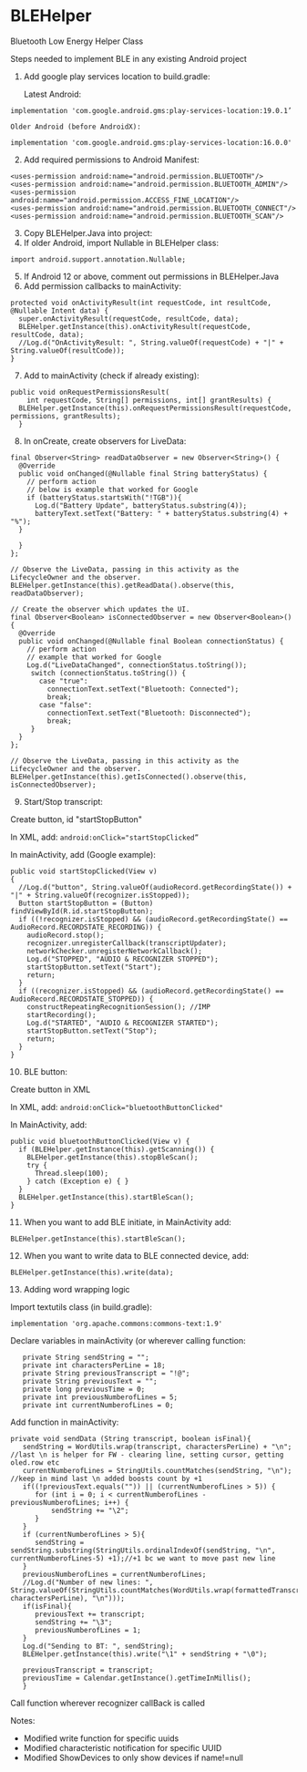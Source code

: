 # BLEHelper
Bluetooth Low Energy Helper Class

Steps needed to implement BLE in any existing Android project

1. Add google play services location to build.gradle:
   
    Latest Android:

  ```implementation 'com.google.android.gms:play-services-location:19.0.1’```

    Older Android (before AndroidX):
  
```implementation 'com.google.android.gms:play-services-location:16.0.0'```

2. Add required permissions to Android Manifest:

```
<uses-permission android:name="android.permission.BLUETOOTH"/>
<uses-permission android:name="android.permission.BLUETOOTH_ADMIN"/>
<uses-permission android:name="android.permission.ACCESS_FINE_LOCATION"/>
<uses-permission android:name="android.permission.BLUETOOTH_CONNECT"/>
<uses-permission android:name="android.permission.BLUETOOTH_SCAN"/>
```
  
3. Copy BLEHelper.Java into project:
4. If older Android, import Nullable in BLEHelper class:

```import android.support.annotation.Nullable;```

5. If Android 12 or above, comment out permissions in BLEHelper.Java
6. Add permission callbacks to mainActivity:

``` @Override
protected void onActivityResult(int requestCode, int resultCode, @Nullable Intent data) {
  super.onActivityResult(requestCode, resultCode, data);
  BLEHelper.getInstance(this).onActivityResult(requestCode, resultCode, data);
  //Log.d("OnActivityResult: ", String.valueOf(requestCode) + "|" + String.valueOf(resultCode));
}
```

7. Add to mainActivity (check if already existing):

``` 7. @Override
public void onRequestPermissionsResult(
    int requestCode, String[] permissions, int[] grantResults) {
  BLEHelper.getInstance(this).onRequestPermissionsResult(requestCode, permissions, grantResults);
  }
  ```
  
8. In onCreate, create observers for LiveData:

``` // Create the observer which updates the UI.
final Observer<String> readDataObserver = new Observer<String>() {
  @Override
  public void onChanged(@Nullable final String batteryStatus) {
    // perform action
    // below is example that worked for Google
    if (batteryStatus.startsWith("!TGB")){
      Log.d("Battery Update", batteryStatus.substring(4));
      batteryText.setText("Battery: " + batteryStatus.substring(4) + "%");
  }
    
  }
};

// Observe the LiveData, passing in this activity as the LifecycleOwner and the observer.
BLEHelper.getInstance(this).getReadData().observe(this, readDataObserver);

// Create the observer which updates the UI.
final Observer<Boolean> isConnectedObserver = new Observer<Boolean>() {
  @Override
  public void onChanged(@Nullable final Boolean connectionStatus) {
    // perform action
    // example that worked for Google
    Log.d("LiveDataChanged", connectionStatus.toString());
     switch (connectionStatus.toString()) {
       case "true":
         connectionText.setText("Bluetooth: Connected");
         break;
       case "false":
         connectionText.setText("Bluetooth: Disconnected");
         break;
     }
  }
};

// Observe the LiveData, passing in this activity as the LifecycleOwner and the observer.
BLEHelper.getInstance(this).getIsConnected().observe(this, isConnectedObserver);
```

9. Start/Stop transcript:

Create button, id "startStopButton"

In XML, add:
```android:onClick="startStopClicked”```

In mainActivity, add (Google example): 

```
public void startStopClicked(View v)
{
  //Log.d("button", String.valueOf(audioRecord.getRecordingState()) + "|" + String.valueOf(recognizer.isStopped));
  Button startStopButton = (Button) findViewById(R.id.startStopButton);
  if ((!recognizer.isStopped) && (audioRecord.getRecordingState() == AudioRecord.RECORDSTATE_RECORDING)) {
    audioRecord.stop();
    recognizer.unregisterCallback(transcriptUpdater);
    networkChecker.unregisterNetworkCallback();
    Log.d("STOPPED", "AUDIO & RECOGNIZER STOPPED");
    startStopButton.setText("Start");
    return;
  }
  if ((recognizer.isStopped) && (audioRecord.getRecordingState() == AudioRecord.RECORDSTATE_STOPPED)) {
    constructRepeatingRecognitionSession(); //IMP
    startRecording();
    Log.d("STARTED", "AUDIO & RECOGNIZER STARTED");
    startStopButton.setText("Stop");
    return;
  }
}
```

10. BLE button:

Create button in XML

In XML, add: ```android:onClick="bluetoothButtonClicked"```

In MainActivity, add:

```
public void bluetoothButtonClicked(View v) {
  if (BLEHelper.getInstance(this).getScanning()) {
    BLEHelper.getInstance(this).stopBleScan();
    try {
      Thread.sleep(100);
    } catch (Exception e) { }
  }
  BLEHelper.getInstance(this).startBleScan();
}
```

11. When you want to add BLE initiate, in MainActivity add:

```BLEHelper.getInstance(this).startBleScan();```

12. When you want to write data to BLE connected device, add:

```BLEHelper.getInstance(this).write(data);```

13. Adding word wrapping logic

Import textutils class (in build.gradle):

```implementation 'org.apache.commons:commons-text:1.9'```

Declare variables in mainActivity (or wherever calling function:

```
   private String sendString = "";
   private int charactersPerLine = 18;
   private String previousTranscript = "!@";
   private String previousText = "";
   private long previousTime = 0;
   private int previousNumberofLines = 5;
   private int currentNumberofLines = 0;
```

Add function in mainActivity:

```
private void sendData (String transcript, boolean isFinal){
   sendString = WordUtils.wrap(transcript, charactersPerLine) + "\n"; //last \n is helper for FW - clearing line, setting cursor, getting oled.row etc
   currentNumberofLines = StringUtils.countMatches(sendString, "\n"); //keep in mind last \n added boosts count by +1
   if((!previousText.equals("")) || (currentNumberofLines > 5)) {
      for (int i = 0; i < currentNumberofLines - previousNumberofLines; i++) {
          sendString += "\2";
      }
   }
   if (currentNumberofLines > 5){
      sendString = sendString.substring(StringUtils.ordinalIndexOf(sendString, "\n", currentNumberofLines-5) +1);//+1 bc we want to move past new line
   }
   previousNumberofLines = currentNumberofLines;
   //Log.d("Number of new lines: ", String.valueOf(StringUtils.countMatches(WordUtils.wrap(formattedTranscript.toString(), charactersPerLine), "\n")));
   if(isFinal){
      previousText += transcript;
      sendString += "\3";
      previousNumberofLines = 1;
   }
   Log.d("Sending to BT: ", sendString);
   BLEHelper.getInstance(this).write("\1" + sendString + "\0");

   previousTranscript = transcript;
   previousTime = Calendar.getInstance().getTimeInMillis();
   }
```

Call function wherever recognizer callBack is called

Notes:
* Modified write function for specific uuids
* Modified characteristic notification for specific UUID
* Modified ShowDevices to only show devices if name!=null


